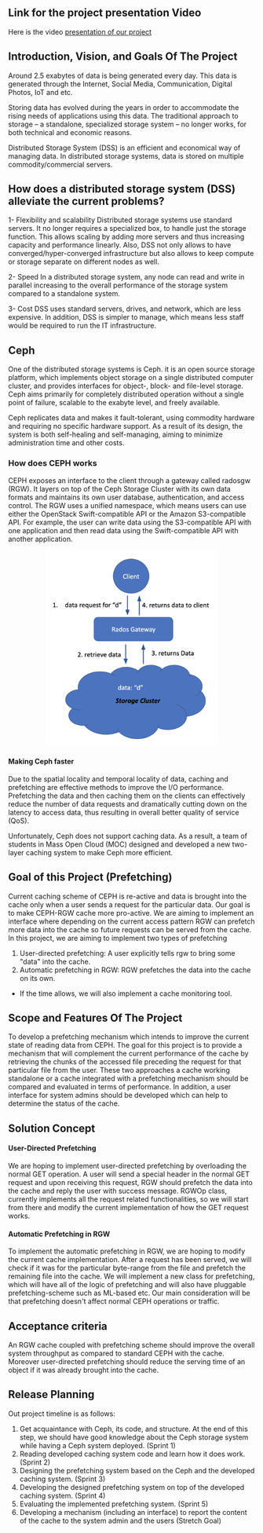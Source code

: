 ## Link for the project presentation Video

Here is the video [presentation of our project](https://drive.google.com/file/d/1nRgsUGw4cGrlINWWIefVi8WvwQiaqitP/view?usp=sharing)

## Introduction, Vision, and Goals Of The Project


Around 2.5 exabytes of data is being generated every day. This data is generated through the Internet, Social Media, Communication, Digital Photos, IoT and etc. 

Storing data has evolved during the years in order to accommodate the rising needs of applications using this data. The traditional approach to storage – a standalone, specialized storage system – no longer works, for both technical and economic reasons. 

Distributed Storage System (DSS) is an efficient and economical way of managing data. In distributed storage systems, data is stored on multiple commodity/commercial servers. 

## How does a distributed storage system (DSS) alleviate the current problems?


1- Flexibility and scalability
Distributed storage systems use standard servers. It no longer requires a specialized box, to handle just the storage function. This allows scaling by adding more servers and thus increasing capacity and performance linearly. Also, DSS not only allows to have converged/hyper-converged infrastructure but also allows to keep compute or storage separate on different nodes as well.


2- Speed
In a distributed storage system, any node can read and write in parallel increasing to the overall performance of the storage system compared to a standalone system.


3- Cost
DSS uses standard servers, drives, and network, which are less expensive. In addition, DSS is simpler to manage, which means less staff would be required to run the IT infrastructure.


## Ceph
One of the distributed storage systems is Ceph. it is an open source storage platform, which implements object storage on a single distributed computer cluster, and provides interfaces for object-, block- and file-level storage. Ceph aims primarily for completely distributed operation without a single point of failure, scalable to the exabyte level, and freely available.


Ceph replicates data and makes it fault-tolerant, using commodity hardware and requiring no specific hardware support. As a result of its design, the system is both self-healing and self-managing, aiming to minimize administration time and other costs.


### How does CEPH works

CEPH exposes an interface to the client through a gateway called radosgw (RGW). It layers on top of the Ceph Storage Cluster with its own data formats and maintains its own user database, authentication, and access control. The RGW uses a unified namespace, which means users can use either the OpenStack Swift-compatible API or the Amazon S3-compatible API. For example, the user can write data using the S3-compatible API with one application and then read data using the Swift-compatible API with another application.



<p align="center">
  <img src="presentations/ceph.png" width="350" height="400" title="hover text">
</p>

#### Making Ceph faster
Due to the spatial locality and temporal locality of data, caching and prefetching are effective methods to improve the I/O performance. Prefetching the data and then caching them on the clients can effectively reduce the number of data requests and dramatically cutting down on the latency to access data, thus resulting in overall better quality of service (QoS).

Unfortunately, Ceph does not support caching data. As a result, a team of students in Mass Open Cloud (MOC) designed and developed a new two-layer caching system to make Ceph more efficient. 


## Goal of this Project (Prefetching)
Current caching scheme of CEPH is re-active and data is brought into the cache only when a user sends a request for the particular data. Our goal is to make CEPH-RGW cache more pro-active. We are aiming to implement an interface where depending on the current access pattern RGW can prefetch more data into the cache so future requests can be served from the cache. In this project, we are aiming to implement two types of prefetching

1. User-directed prefetching: A user explicitly tells rgw to bring some "data" into the cache.
2. Automatic prefetching in RGW: RGW prefetches the data into the cache on its own.
* If the time allows, we will also implement a cache monitoring tool.



## Scope and Features Of The Project
To develop a prefetching mechanism which intends to improve the current state of reading data from CEPH. The goal for this project is to provide a mechanism that will complement the current performance of the cache by retrieving the chunks of the accessed file preceding the request for that particular file from the user. These two approaches a cache working standalone or a cache integrated with a prefetching mechanism should be compared and evaluated in terms of performance. In addition, a user interface for system admins should be developed which can help to determine the status of the cache.


## Solution Concept

#### User-Directed Prefetching 
We are hoping to implement user-directed prefetching by overloading the normal GET operation. A user will send a special header in the normal GET request and upon receiving this request, RGW should prefetch the data into the cache and reply the user with success message. RGWOp class, currently implements all the request related functionalities, so we will start from there and modify the current implementation of how the GET request works.
#### Automatic Prefetching in RGW
To implement the automatic prefetching in RGW, we are hoping to modify the current cache implementation. After a request has been served, we will check if it was for the particular byte-range from the file and prefetch the remaining file into the cache. We will implement a new class for prefetching, which will have all of the logic of prefetching and will also have pluggable prefetching-scheme such as ML-based etc. Our main consideration will be that prefetching doesn't affect normal CEPH operations or traffic. 



## Acceptance criteria
An RGW cache coupled with prefetching scheme should improve the overall system throughput as compared to standard CEPH with the cache. Moreover user-directed prefetching should reduce the serving time of an object if it was already brought into the cache.

## Release Planning
Out project timeline is as follows: 
1. Get acquaintance with Ceph, its code, and structure. At the end of this step, we should have good knowledge about the Ceph storage system while having a Ceph system deployed. (Sprint 1)
2. Reading developed caching system code and learn how it does work. (Sprint 2)
3. Designing the prefetching system based on the Ceph and the developed caching system. (Sprint 3)
4. Developing the designed prefetching system on top of the developed caching system. (Sprint 4)
5. Evaluating the implemented prefetching system. (Sprint 5)
6. Developing a mechanism (including an interface) to report the content of the cache to the system admin and the users (Stretch Goal)
